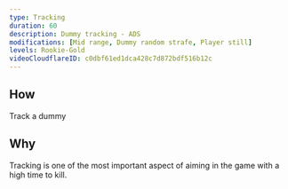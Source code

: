 ```yaml
---
type: Tracking
duration: 60
description: Dummy tracking - ADS
modifications: [Mid range, Dummy random strafe, Player still]
levels: Rookie-Gold
videoCloudflareID: c0dbf61ed1dca428c7d872bdf516b12c
---
```


## How

Track a dummy

## Why

Tracking is one of the most important aspect of aiming in the game with a high time to kill.
